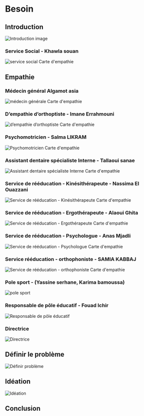 # Besoin

## Introduction 

![Introduction image](./images/Introduction.jpg)
### Service Social - Khawla souan 
![service social Carte d'empathie](./images/service-social.png)

## Empathie

### Médecin général Algamot asia
![médecin générale Carte d'empathie](./images/médecin-générale.png)

### D’empathie d’orthoptiste - Imane Errahmouni
![d’empathie d’orthoptiste Carte d'empathie](./images/d’empathie-d’orthoptiste.png)

### Psychomotricien - Salma LIKRAM
![Psychomotricien Carte d'empathie](./images/Psychomotricien.png)

### Assistant dentaire spécialiste Interne - Tallaoui sanae
![Assistant dentaire spécialiste Interne Carte d'empathie](./images/assistant-dentaire-spécialiste-Interne.png)

### Service de rééducation - Kinésithérapeute - Nassima El Ouazzani
![Service de rééducation - Kinésithérapeute  Carte d'empathie](./images/Service-de-rééducation-Kinésithérapeute.png)

### Service de rééducation - Ergothérapeute - Alaoui Ghita
![Service de rééducation - Ergothérapeute Carte d'empathie](./images/Servicederééducation-Ergothérapeute.png)

### Service de rééducation - Psychologue - Anas Mjadli
![Service de rééducation - Psychologue Carte d'empathie](./images/Service-de-rééducation-Psychologue.png)

### Service rééducation - orthophoniste - SAMIA KABBAJ 
![Service de rééducation - orthophoniste Carte d'empathie](./images/Service%20rééducation-orthophoniste.png)

### Pole sport - (Yassine serhane, Karima bamoussa)
![pole sport](./images/pole-sport.png)

### Responsable de pôle éducatif - Fouad Ichir
![Responsable de pôle éducatif](./images/Responsable-de-pôle-éducatif.png)

### Directrice 
![Directrice](./images/Directrice.png)

## Définir le problème 
![Définir problème](./images/Définir-problème.png)

## Idéation
![Idéation](./images/Idéation.png)

## Conclusion

<!-- ## Livrable
[Présentation besoin](https://docs.google.com/presentation/d/1JO4FdZtINbKK8KwLfqse33sNyntbR2VjZPWzPezoh5A/edit?usp=sharing) -->